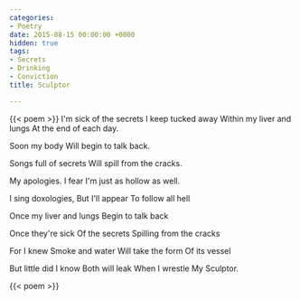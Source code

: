 ```yaml
---
categories:
- Poetry
date: 2015-08-15 00:00:00 +0000
hidden: true
tags:
- Secrets
- Drinking
- Conviction
title: Sculptor

---
```

{{< poem >}}
I'm sick of the secrets
I keep tucked away 
Within my liver and lungs
At the end of each day.

Soon my body 
Will begin to talk back.

Songs full of secrets
Will spill from the cracks.

My apologies.
I fear
I'm just as hollow as well.

I sing doxologies,
But I'll appear
To follow all hell

Once my liver and lungs
Begin to talk back

Once they're sick
Of the secrets
Spilling from the cracks

For I knew
Smoke and water 
Will take the form
Of its vessel

But little did I know
Both will leak
When I wrestle
My Sculptor.

{{< poem >}}